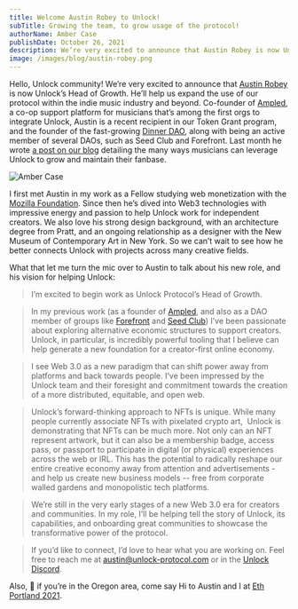 ```yaml
---
title: Welcome Austin Robey to Unlock!
subTitle: Growing the team, to grow usage of the protocol!
authorName: Amber Case
publishDate: October 26, 2021
description: We’re very excited to announce that Austin Robey is now Unlock’s Head of Growth! He’ll help us expand the use of our protocol within the indie music industry and beyond
image: /images/blog/austin-robey.png
---
```


Hello, Unlock community! We’re very excited to announce that [Austin Robey](https://x.com/austinrobey_) is now Unlock’s Head of Growth. He’ll help us expand the use of our protocol within the indie music industry and beyond. Co-founder of [Ampled](https://x.com/ampl3d), a co-op support platform for musicians that’s among the first orgs to integrate Unlock, Austin is a recent recipient in our Token Grant program, and the founder of the fast-growing [Dinner DAO](https://unlock-protocol.com/blog/dinnerdao), along with being an active member of several DAOs, such as Seed Club and Forefront. Last month he wrote [a post on our blog](https://unlock-protocol.com/blog/how-musicians-can-use-unlock) detailing the many ways musicians can leverage Unlock to grow and maintain their fanbase.

![Amber Case](/images/blog/austin-robey.png)

I first met Austin in my work as a Fellow studying web monetization with the [Mozilla Foundation](https://www.mozilla.org/en-US/). Since then he’s dived into Web3 technologies with impressive energy and passion to help Unlock work for independent creators. We also love his strong design background, with an architecture degree from Pratt, and an ongoing relationship as a designer with the New Museum of Contemporary Art in New York. So we can’t wait to see how he better connects Unlock with projects across many creative fields.

What that let me turn the mic over to Austin to talk about his new role, and his vision for helping Unlock:

> I’m excited to begin work as Unlock Protocol’s Head of Growth.

> In my previous work (as a founder of [Ampled](http://www.ampled.com/), and also as a DAO member of groups like [Forefront](https://forefront.market/) and [Seed Club](https://seedclub.xyz/)) I’ve been passionate about exploring alternative economic structures to support creators. Unlock, in particular, is incredibly powerful tooling that I believe can help generate a new foundation for a creator-first online economy.

> I see Web 3.0 as a new paradigm that can shift power away from platforms and back towards people. I’ve been impressed by the Unlock team and their foresight and commitment towards the creation of a more distributed, equitable, and open web.

> Unlock’s forward-thinking approach to NFTs is unique. While many people currently associate NFTs with pixelated crypto art,  Unlock is demonstrating that NFTs can be much more. Not only can an NFT represent artwork, but it can also be a membership badge, access pass, or passport to participate in digital (or physical) experiences across the web or IRL. This has the potential to radically reshape our entire creative economy away from attention and advertisements - and help us create new business models -- free from corporate walled gardens and monopolistic tech platforms.

> We’re still in the very early stages of a new Web 3.0 era for creators and communities. In my role, I’ll be helping tell the story of Unlock, its capabilities, and onboarding great communities to showcase the transformative power of the protocol.

> If you’d like to connect, I’d love to hear what you are working on. Feel free to reach me at [austin@unlock-protocol.com](mailto:austin@unlock-protocol.com) or in the [Unlock Discord](https://discord.gg/N5y68jAvKF).

Also, 👋 if you’re in the Oregon area, come say Hi to Austin and I at [Eth Portland 2021](https://2021.ethportland.com/).
